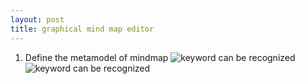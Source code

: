 ```yaml
---
layout: post
title: graphical mind map editor
---
```


1. Define the metamodel of mindmap
   ![keyword can be recognized](/ift6253/img/4.png)
   ![keyword can be recognized](/ift6253/img/5.png)
